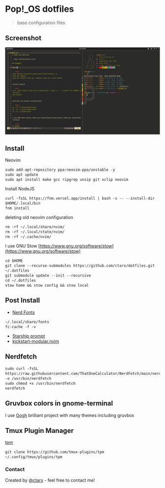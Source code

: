 # Pop!\_OS dotfiles

> base configuration files

## Screenshot

![screenshot](screenshot.png)

## Install

Neovim

```shell
sudo add-apt-repository ppa:neovim-ppa/unstable -y
sudo apt update
sudo apt install make gcc ripgrep unzip git xclip neovim
```

Install NodeJS

```shell
curl -fsSL https://fnm.vercel.app/install | bash -s -- --install-dir $HOME/.local/bin
fnm install
```

deleting old neovim configuration

```shell
rm -rf ~/.local/share/nvim/
rm -rf ~/.local/state/nvim/
rm -rf ~/.cache/nvim/
```

I use GNU Stow [https://www.gnu.org/software/stow](https://www.gnu.org/software/stow)

```shell
cd $HOME
git clone --recurse-submodules https://github.com/ctarx/dotfiles.git ~/.dotfiles
git submodule update --init --recursive
cd ~/.dotfiles
stow home && stow config && stow local
```

## Post Install

- [Nerd Fonts](https://www.nerdfonts.com/font-downloads)

```shell
~/.local/share/fonts
fc-cache -f -v
```

- [Starship prompt](https://starship.rs/)
- [kickstart-modular.nvim](https://github.com/dam9000/kickstart-modular.nvim)

## Nerdfetch

```shell
sudo curl -fsSL https://raw.githubusercontent.com/ThatOneCalculator/NerdFetch/main/nerdfetch -o /usr/bin/nerdfetch
sudo chmod +x /usr/bin/nerdfetch
nerdfetch
```

## Gruvbox colors in gnome-terminal

I use [Gogh](https://github.com/Mayccoll/Gogh)
brilliant project with many themes including gruvbox

## Tmux Plugin Manager

[tpm](https://github.com/tmux-plugins/tpm)

```shell
git clone https://github.com/tmux-plugins/tpm ~/.config/tmux/plugins/tpm
```

### Contact

Created by [@ctarx](https://linuxrocks.online/@ctarx) - feel free to contact me!
